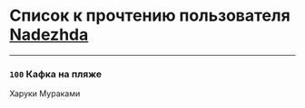 # Список к прочтению пользователя [Nadezhda](http://vk.com/id56689619)
---

### `100` Кафка на пляже
Харуки Мураками


